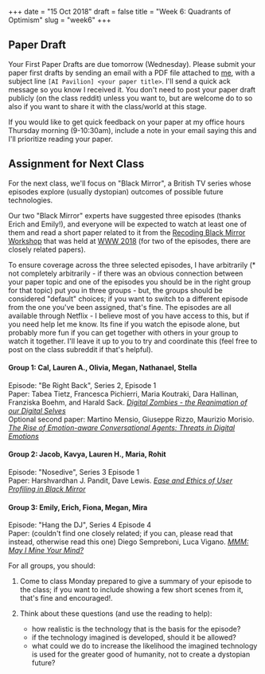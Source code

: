 +++
date = "15 Oct 2018"
draft = false
title = "Week 6: Quadrants of Optimism"
slug = "week6"
+++

## Paper Draft

Your First Paper Drafts are due tomorrow (Wednesday). Please submit your paper first drafts by sending an email with a PDF file attached to [me](evans@virginia.edu), with a subject line `[AI Pavilion] <your paper title>`. I'll send a quick ack message so you know I received it. You don't need to post your paper draft publicly (on the class reddit) unless you want to, but are welcome do to so also if you want
to share it with the class/world at this stage.

If you would like to get quick feedback on your paper at my office hours Thursday morning (9-10:30am), include a note in your email saying this and I'll prioritize reading your paper.

## Assignment for Next Class

For the next class, we'll focus on "Black Mirror", a British TV series
whose episodes explore (usually dystopian) outcomes of possible future
technologies.

Our two "Black Mirror" experts have suggested three episodes (thanks
Erich and Emily!), and everyone will be expected to watch at least one
of them and read a short paper related to it from the [Recoding Black
Mirror
Workshop](https://kmitd.github.io/recoding-black-mirror/rbm-2018.html)
that was held at [WWW 2018](https://www2018.thewebconf.org/) (for two
of the episodes, there are closely related papers).

To ensure coverage across the three selected episodes, I have
arbitrarily (* not completely arbitrarily - if there was an obvious
connection between your paper topic and one of the episodes you should
be in the right group for that topic) put you in three groups - but,
the groups should be considered "default" choices; if you want to
switch to a different episode from the one you've been assigned,
that's fine. The episodes are all available through Netflix - I
believe most of you have access to this, but if you need help let me
know. Its fine if you watch the episode alone, but probably more fun
if you can get together with others in your group to watch it
together. I'll leave it up to you to try and coordinate this (feel
free to post on the class subreddit if that's helpful).

#### Group 1: Cal, Lauren A., Olivia, Megan, Nathanael, Stella

Episode: "Be Right Back", Series 2, Episode 1  
Paper: Tabea Tietz, Francesca Pichierri, Maria Koutraki, Dara Hallinan, Franziska Boehm, and Harald Sack. [_Digital Zombies - the Reanimation of our Digital Selves_](https://aipavilion.github.io/docs/berightback.pdf)  
Optional second paper: Martino Mensio, Giuseppe Rizzo, Maurizio Morisio. [_The Rise of Emotion-aware Conversational Agents: Threats in Digital Emotions_](https://aipavilion.github.io/docs/berightback2.pdf)

#### Group 2: Jacob, Kavya, Lauren H., Maria, Rohit
Episode: "Nosedive", Series 3 Episode 1  
Paper: Harshvardhan J. Pandit, Dave Lewis. [_Ease and Ethics of User Profiling in Black Mirror_](https://aipavilion.github.io/docs/nosedive.pdf)

#### Group 3: Emily, Erich, Fiona, Megan, Mira
Episode: "Hang the DJ", Series 4 Episode 4  
Paper: (couldn't find one closely related; if you can, please read that instead, otherwise read this one) Diego Sempreboni, Luca Vigano. [_MMM: May I Mine Your Mind?_](https://aipavilion.github.io/docs/mmm.pdf)

For all groups, you should:

1. Come to class Monday prepared to give a summary of your episode to the class; if you want to include showing a few short scenes from it, that's fine and encouraged!.

2. Think about these questions (and use the reading to help): 
   - how realistic is the technology that is the basis for the episode?
   - if the technology imagined is developed, should it be allowed?
   - what could we do to increase the likelihood the imagined technology is used for the greater good of humanity, not to create a dystopian future?




